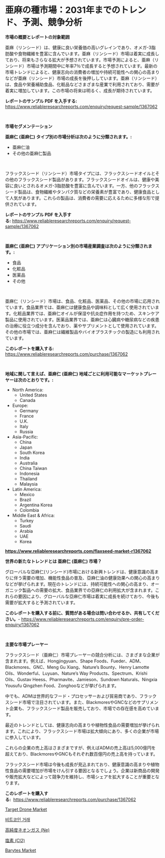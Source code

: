 <p><h1>亜麻の種市場：2031年までのトレンド、予測、競争分析</h1></p><p><strong>市場の概要とレポートの対象範囲</strong></p>
<p><p>亜麻（リンシード）は、健康に良い栄養価の高いグレインであり、オメガ-3脂肪酸や食物繊維を豊富に含んでいます。亜麻（リンシード）市場は着実に成長しており、将来もさらなる拡大が予想されています。市場予測によると、亜麻（リンシード）市場は予測期間中に年率7％で成長すると予想されています。最新の市場トレンドによると、健康志向の消費者の増加や持続可能性への関心の高まりなどが亜麻（リンシード）市場の成長を後押ししています。亜麻（リンシード）は、食品や栄養補助食品、化粧品などさまざまな産業で利用されており、需要が着実に増加しています。この市場の将来は明るく、成長が期待されています。</p></p>
<p><strong>レポートのサンプル PDF を入手する:</strong> <a href="https://www.reliableresearchreports.com/enquiry/request-sample/1367062">https://www.reliableresearchreports.com/enquiry/request-sample/1367062</a></p>
<p>&nbsp;</p>
<p><strong>市場セグメンテーション</strong></p>
<p><strong>亜麻仁 (亜麻仁) タイプ別の市場分析は次のように分類されます。:</strong></p>
<p><ul><li>亜麻仁油</li><li>その他の亜麻仁製品</li></ul></p>
<p>&nbsp;</p>
<p><p>フラックスシード（リンシード）市場タイプには、フラックスシードオイルとその他のフラックスシード製品があります。フラックスシードオイルは、健康や美容に良いとされるオメガ-3脂肪酸を豊富に含んでいます。一方、他のフラックスシード製品は、食物繊維やタンパク質などの栄養素が豊富であり、健康食品として人気があります。これらの製品は、消費者の需要に応えるために多様な形で提供されています。</p></p>
<p><strong>レポートのサンプル PDF を入手する:</strong>&nbsp;<a href="https://www.reliableresearchreports.com/enquiry/request-sample/1367062">https://www.reliableresearchreports.com/enquiry/request-sample/1367062</a></p>
<p>&nbsp;</p>
<p><strong> 亜麻仁 (亜麻仁) アプリケーション別の市場産業調査は次のように分類されます。:</strong></p>
<p><ul><li>食品</li><li>化粧品</li><li>医薬品</li><li>その他</li></ul></p>
<p>&nbsp;</p>
<p><p>亜麻仁（リンシード）市場は、食品、化粧品、医薬品、その他の市場に応用されています。食品業界では、亜麻仁は健康食品や調味料として広く使用されています。化粧品業界では、亜麻仁オイルが保湿や抗炎症作用を持つため、スキンケア製品に使用されています。医薬品業界では、亜麻仁は心臓病や糖尿病などの疾患の治療に役立つ成分を含んでおり、薬やサプリメントとして使用されています。その他の市場では、亜麻仁は繊維製品やバイオプラスチックの製造にも利用されています。</p></p>
<p><strong>このレポートを購入する:</strong>&nbsp; <a href="https://www.reliableresearchreports.com/purchase/1367062">https://www.reliableresearchreports.com/purchase/1367062</a></p>
<p>&nbsp;</p>
<p><strong>地域に関して言えば、亜麻仁 (亜麻仁) 地域ごとに利用可能なマーケットプレーヤーは次のとおりです。:</strong></p>
<p><ul>
    <li>
        North America:
        <ul>
            <li>United States</li>
            <li>Canada</li>
        </ul>
    </li>
    <li>
        Europe:
        <ul>
            <li>Germany</li>
            <li>France</li>
            <li>U.K.</li>
            <li>Italy</li>
            <li>Russia</li>
        </ul>
    </li>
    <li>
        Asia-Pacific:
        <ul>
            <li>China</li>
            <li>Japan</li>
            <li>South Korea</li>
            <li>India</li>
            <li>Australia</li>
            <li>China Taiwan</li>
            <li>Indonesia</li>
            <li>Thailand</li>
            <li>Malaysia</li>
        </ul>
    </li>
    <li>
        Latin America:
        <ul>
            <li>Mexico</li>
            <li>Brazil</li>
            <li>Argentina Korea</li>
            <li>Colombia</li>
        </ul>
    </li>
    <li>
        Middle East & Africa:
        <ul>
            <li>Turkey</li>
            <li>Saudi</li>
            <li>Arabia</li>
            <li>UAE</li>
            <li>Korea</li>
        </ul>
    </li>
    </ul></p>
<p><strong><a href="https://www.reliableresearchreports.com/flaxseed-market-r1367062">https://www.reliableresearchreports.com/flaxseed-market-r1367062</a></strong>&nbsp;</p>
<p><strong>世界の新たなトレンドとは 亜麻仁 (亜麻仁) 市場？</strong></p>
<p><p>グローバルな亞麻仁(リンシード)市場における新興トレンドは、健康意識の高まりに伴う需要の増加、機能性食品の普及、亞麻仁油の健康効果への関心の高まりなどが挙げられます。現在のトレンドには、持続可能性への関心の高まり、オーガニック製品への需要の拡大、食品業界での亞麻仁の利用拡大が含まれます。これらの要因により、グローバルな亞麻仁市場は着実に成長を続けており、今後も需要が拡大すると予測されています。</p></p>
<p><strong>このレポートを購入する前に、質問がある場合は問い合わせるか、共有してください。</strong>- <a href="https://www.reliableresearchreports.com/enquiry/pre-order-enquiry/1367062">https://www.reliableresearchreports.com/enquiry/pre-order-enquiry/1367062</a></p>
<p>&nbsp;</p>
<p><strong>主要な市場プレーヤー</strong></p>
<p><p>フラックスシード（亜麻仁）市場プレーヤーの競合分析には、さまざまな企業が含まれます。例えば、Hongjingyuan、Shape Foods、Fueder、ADM、Blackmores、GNC、Meng Gu Xiang、Nature’s Bounty、Henry Lamotte Oils、Wonderful、Luyuan、Nature’s Way Products、Spectrum、Krishi Oils、Gustav Heess、Pharmavite、Jamieson、Sundown Naturals、Ningxia Yousufu Qingzhen Food、Zonghooなどが挙げられます。</p><p>中でも、ADMは世界的なフード・プロセッサーおよび貿易商であり、フラックスシード市場で注目されています。また、BlackmoresやGNCなどのサプリメント企業も、フラックスシード製品を販売しており、市場での存在感を高めています。</p><p>最近のトレンドとしては、健康志向の高まりや植物性食品の需要増加が挙げられます。これにより、フラックスシード市場は拡大傾向にあり、多くの企業が市場に参入しています。</p><p>これらの企業の売上高はさまざまですが、例えばADMの売上高は5,000億円を超えており、BlackmoresやGNCもそれぞれ数百億円の売上高を持っています。</p><p>フラックスシード市場は今後も成長が見込まれており、健康意識の高まりや植物性食品の需要増加が市場をけん引する要因となるでしょう。企業は新商品の開発や販売拡大などによって競争力を維持し、市場シェアを拡大することが重要となります。</p></p>
<p><strong>このレポートを購入する:</strong>&nbsp;&nbsp;<a href="https://www.reliableresearchreports.com/purchase/1367062">https://www.reliableresearchreports.com/purchase/1367062</a></p>
<p><p><a href="https://github.com/arionmp/Market-Research-Report-List-3/blob/main/target-drone-market.md">Target Drone Market</a></p><p><a href="https://medium.com/@stanleylyittle554467/%EB%B9%84%ED%8A%B8-%EC%BD%94%EC%9D%B8-%EA%B1%B0%EB%9E%98-%EC%8B%9C%EC%9E%A5-%EB%B6%84%EC%84%9D-%EA%B8%80%EB%A1%9C%EB%B2%8C-%EC%82%B0%EC%97%85-%EC%A0%84%EB%A7%9D-%EB%B0%8F-%EC%98%88%EC%B8%A1-2024%EB%85%84-2031%EB%85%84-5d672d4b5af0">비트코인 거래</a></p><p><a href="https://github.com/SkylarDaniel70/Market-Research-Report-List-1/blob/main/652165988104.md">高純度ネオンガス (Ne)</a></p><p><a href="https://github.com/RandallRunte2023/Market-Research-Report-List-1/blob/main/144318488103.md">塩素 (Cl2)</a></p><p><a href="https://github.com/SheilaBruen2023/Market-Research-Report-List-1/blob/main/barytes-market.md">Barytes Market</a></p></p>